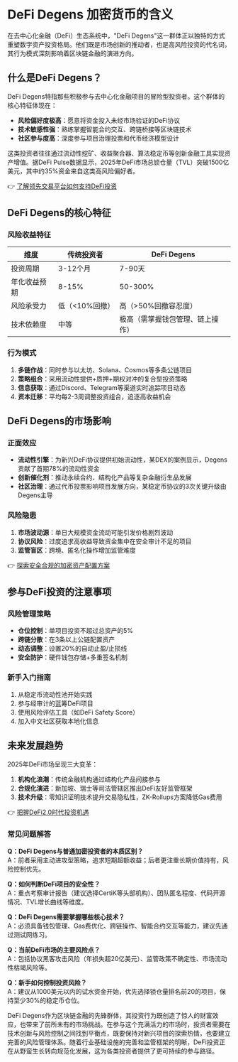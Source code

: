 # DeFi Degens 加密货币的含义

在去中心化金融（DeFi）生态系统中，"DeFi Degens"这一群体正以独特的方式重塑数字资产投资格局。他们既是市场创新的推动者，也是高风险投资的代名词，其行为模式深刻影响着区块链金融的演进方向。

## 什么是DeFi Degens？

DeFi Degens特指那些积极参与去中心化金融项目的冒险型投资者。这个群体的核心特征体现在：
- **风险偏好度极高**：愿意将资金投入未经市场验证的DeFi协议
- **技术敏感性强**：熟练掌握智能合约交互、跨链桥接等区块链技术
- **社区参与度高**：深度参与项目治理投票和代币经济模型设计

这类投资者往往通过流动性挖矿、收益聚合器、算法稳定币等创新金融工具实现资产增值。据DeFi Pulse数据显示，2025年DeFi市场总锁仓量（TVL）突破1500亿美元，其中约35%资金来自这类高风险偏好者。

👉 [了解领先交易平台如何支持DeFi投资](https://bit.ly/okx_welcome)

## DeFi Degens的核心特征

### 风险收益特征
| 维度         | 传统投资者       | DeFi Degens         |
|--------------|------------------|---------------------|
| 投资周期     | 3-12个月         | 7-90天              |
| 年化收益预期 | 8-15%            | 50-300%             |
| 风险承受力   | 低（<10%回撤）   | 高（>50%回撤容忍度）|
| 技术依赖度   | 中等             | 极高（需掌握钱包管理、链上操作）|

### 行为模式
1. **多链作战**：同时参与以太坊、Solana、Cosmos等多条公链项目
2. **策略组合**：采用流动性提供+质押+期权对冲的复合型投资策略
3. **信息获取**：通过Discord、Telegram等渠道实时追踪项目动态
4. **资本迁移**：平均每2-3周调整投资组合，追逐高收益机会

## DeFi Degens的市场影响

### 正面效应
- **流动性引擎**：为新兴DeFi协议提供初始流动性，某DEX的案例显示，Degens贡献了首期78%的流动性资金
- **创新催化剂**：推动永续合约、结构化产品等复杂金融衍生品发展
- **社区治理**：通过代币投票影响项目发展方向，某稳定币协议的3次关键升级由Degens主导

### 风险隐患
1. **市场波动源**：单日大规模资金流动可能引发价格剧烈波动
2. **协议风险**：过度追求高收益导致资金集中在安全审计不足的项目
3. **监管盲区**：跨境、匿名化操作增加监管难度

👉 [探索安全合规的加密资产配置方案](https://bit.ly/okx_welcome)

## 参与DeFi投资的注意事项

### 风险管理策略
- **仓位控制**：单项目投资不超过总资产的5%
- **跨链分散**：在3条以上公链配置资产
- **动态调整**：设置20%的自动止盈/止损线
- **安全防护**：硬件钱包存储+多重签名机制

### 新手入门指南
1. 从稳定币流动性池开始实践
2. 参与经审计的蓝筹DeFi项目
3. 使用风险评估工具（如DeFi Safety Score）
4. 加入中文社区获取本地化信息

## 未来发展趋势

2025年DeFi市场呈现三大变革：
1. **机构化浪潮**：传统金融机构通过结构化产品间接参与
2. **合规化演进**：新加坡、瑞士等司法管辖区推出DeFi友好监管框架
3. **技术升级**：零知识证明技术提升交易隐私性，ZK-Rollups方案降低Gas费用

👉 [把握DeFi2.0时代投资机遇](https://bit.ly/okx_welcome)

### 常见问题解答

**Q：DeFi Degens与普通加密投资者的本质区别？**  
A：前者采用主动进攻型策略，追求短期超额收益；后者更注重长期价值持有，风险控制优先。

**Q：如何判断DeFi项目的安全性？**  
A：重点考察审计报告（建议选择CertiK等头部机构）、团队匿名程度、代码开源情况、TVL增长曲线等维度。

**Q：DeFi Degens需要掌握哪些核心技术？**  
A：必须具备钱包管理、Gas费优化、跨链操作、智能合约交互等能力，建议先通过测试网练习。

**Q：当前DeFi市场的主要风险点？**  
A：包括协议黑客攻击风险（年损失超20亿美元）、监管政策不确定性、市场流动性枯竭风险等。

**Q：新手如何控制投资风险？**  
A：建议从1000美元以内的试水资金开始，优先选择锁仓量排名前20的项目，保持至少30%的稳定币仓位。

DeFi Degens作为区块链金融的先锋群体，其投资行为既创造了惊人的财富效应，也带来了前所未有的市场挑战。在参与这个充满活力的市场时，投资者需要在技术创新与风险控制之间找到平衡点，既要保持对新兴项目的探索热情，也要建立完善的风险管理体系。随着行业基础设施的完善和监管框架的明晰，DeFi投资正在从野蛮生长转向规范化发展，这为各类投资者提供了更可持续的参与路径。
